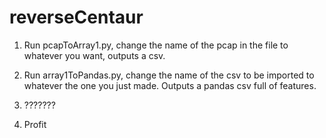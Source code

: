 # reverseCentaur

1. Run pcapToArray1.py, change the name of the pcap in the file to whatever you want, outputs a csv. 

2. Run array1ToPandas.py, change the name of the csv to be imported to whatever the one you just made. Outputs a pandas csv full of features.

3. ???????

4. Profit
